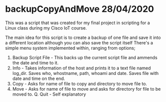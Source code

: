 # backupCopyAndMove 28/04/2020

This was a script that was created for my final project in scripting for a Linux class during my Cisco IoT course.

The main idea for this script is to create a backup of one file and save it into a different location although you can also save the script itself 
There's a simple menu system implemented within, ranging from options;
1. Backup Script File - This backs up the current script file and ammends the date and time to it.
2. Info - Takes information of the host and prints it to a text file named log_dir. Saves who, whostname, path, whoami and date. Saves file with date and time on the end.
3. Copy - Asks for name of file to copy and directory to move file to.
4. Move - Asks for name of file to move and asks for directory for file to be moved to.
Q. Quit - Self explanatory
